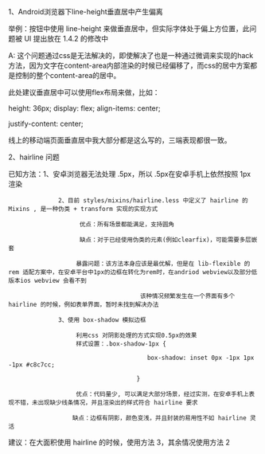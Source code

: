 1、Android浏览器下line-height垂直居中产生偏离



举例：按钮中使用 line-height 来做垂直居中，但实际字体处于偏上方位置，此问题被 UI 提出放在 1.4.2 的修改中



A: 这个问题通过css是无法解决的，即使解决了也是一种通过微调来实现的hack方法，因为文字在content-area内部渲染的时候已经偏移了，而css的居中方案都是控制的整个content-area的居中。

此处建议垂直居中可以使用flex布局来做，比如：

height: 36px;
display: flex;
align-items: center;

justify-content: center;

线上的移动端页面垂直居中我大部分都是这么写的，三端表现都很一致。



2、hairline 问题

已知方法：1、安卓浏览器无法处理 .5px，所以 .5px在安卓手机上依然按照 1px 渲染

                  2、目前 styles/mixins/hairline.less 中定义了 hairline 的 Mixins , 是一种伪类 + transform 实现的实现方式

                        优点：所有场景都能满足，支持圆角

                        缺点：对于已经使用伪类的元素(例如clearfix)，可能需要多层嵌套

                       暴露问题：该方法本身应该是最优解，但是在 lib-flexible 的 rem 适配方案中，在安卓平台中1px的边框在转化为rem时，在andriod webview以及部分低版本ios webview 会看不到

                                         该种情况频繁发生在一个界面有多个 hairline 的时候，例如表单界面，暂时未找到解决办法

                  3、使用 box-shadow 模拟边框

                       利用css 对阴影处理的方式实现0.5px的效果
                       样式设置：.box-shadow-1px {

                                           box-shadow: inset 0px -1px 1px -1px #c8c7cc;

                                        }

                       优点：代码量少, 可以满足大部分场景，经过实测，在安卓手机上表现不错，未出现缺少线条情况，并且渲染出的样式符合 hairline 要求

                      缺点：边框有阴影，颜色变浅，并且封装的易用性不如 hairline 灵活

建议：在大面积使用 hairline 的时候，使用方法 3，其余情况使用方法 2

